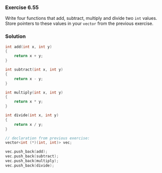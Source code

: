 ### Exercise 6.55

Write four functions that add, subtract, multiply and divide two `int` values.
Store pointers to these values in your `vector` from the previous exercise.

### Solution

```cpp
int add(int x, int y)
{
    return x + y;
}

int subtract(int x, int y)
{
    return x - y;
}

int multiply(int x, int y)
{
    return x * y;
}

int divide(int x, int y)
{
    return x / y;
}

// declaration from previous exercise:
vector<int (*)(int, int)> vec;

vec.push_back(add);
vec.push_back(subtract);
vec.push_back(multiply);
vec.push_back(divide);
```
